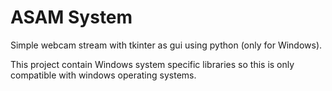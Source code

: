 # ASAM System

Simple webcam stream with tkinter as gui using python (only for Windows).

This project contain Windows system specific libraries so this is only compatible with windows operating systems.
